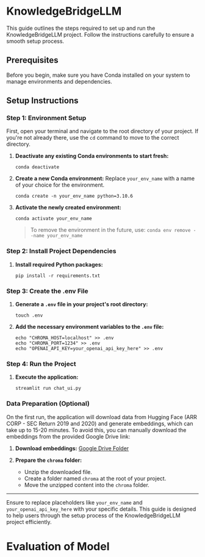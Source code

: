 

# KnowledgeBridgeLLM

This guide outlines the steps required to set up and run the KnowledgeBridgeLLM project. Follow the instructions carefully to ensure a smooth setup process.

## Prerequisites

Before you begin, make sure you have Conda installed on your system to manage environments and dependencies.

## Setup Instructions

### Step 1: Environment Setup

First, open your terminal and navigate to the root directory of your project. If you're not already there, use the `cd` command to move to the correct directory.

1. **Deactivate any existing Conda environments to start fresh:**
   ```
   conda deactivate
   ```
   
2. **Create a new Conda environment:**
   Replace `your_env_name` with a name of your choice for the environment.
   ```
   conda create -n your_env_name python=3.10.6
   ```
   
3. **Activate the newly created environment:**
   ```
   conda activate your_env_name
   ```
   
   > To remove the environment in the future, use: `conda env remove --name your_env_name`

### Step 2: Install Project Dependencies

1. **Install required Python packages:**
   ```
   pip install -r requirements.txt
   ```

### Step 3: Create the .env File

1. **Generate a `.env` file in your project's root directory:**
   ```
   touch .env
   ```
   
2. **Add the necessary environment variables to the `.env` file:**
   ```
   echo "CHROMA_HOST=localhost" >> .env
   echo "CHROMA_PORT=1234" >> .env
   echo "OPENAI_API_KEY=your_openai_api_key_here" >> .env
   ```

### Step 4: Run the Project

1. **Execute the application:**
   ```
   streamlit run chat_ui.py
   ```

### Data Preparation (Optional)

On the first run, the application will download data from Hugging Face (ARR CORP - SEC Return 2019 and 2020) and generate embeddings, which can take up to 15-20 minutes. To avoid this, you can manually download the embeddings from the provided Google Drive link:

1. **Download embeddings:**
   [Google Drive Folder](https://drive.google.com/drive/folders/1XF8NZEqZwBMXrM2X4_zx88B0_jyTMUbN?usp=share_link)

2. **Prepare the `chroma` folder:**
   - Unzip the downloaded file.
   - Create a folder named `chroma` at the root of your project.
   - Move the unzipped content into the `chroma` folder.

---

Ensure to replace placeholders like `your_env_name` and `your_openai_api_key_here` with your specific details. This guide is designed to help users through the setup process of the KnowledgeBridgeLLM project efficiently.

# Evaluation of Model


